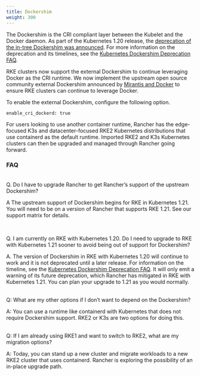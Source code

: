 ```yaml
---
title: Dockershim
weight: 300
---
```


The Dockershim is the CRI compliant layer between the Kubelet and the Docker daemon. As part of the Kubernetes 1.20 release, the [deprecation of the in-tree Dockershim was announced](https://kubernetes.io/blog/2020/12/02/dont-panic-kubernetes-and-docker/). For more information on the deprecation and its timelines, see the [Kubernetes Dockershim Deprecation FAQ](https://kubernetes.io/blog/2020/12/02/dockershim-faq/#when-will-dockershim-be-removed).

RKE clusters now support the external Dockershim to continue leveraging Docker as the CRI runtime. We now implement the upstream open source community external Dockershim announced by [Mirantis and Docker](https://www.mirantis.com/blog/mirantis-to-take-over-support-of-kubernetes-dockershim-2/) to ensure RKE clusters can continue to leverage Docker.

To enable the external Dockershim, configure the following option.

```
enable_cri_dockerd: true
```

For users looking to use another container runtime, Rancher has the edge-focused K3s and datacenter-focused RKE2 Kubernetes distributions that use containerd as the default runtime. Imported RKE2 and K3s Kubernetes clusters can then be upgraded and managed through Rancher going forward.

### FAQ

<br/>
Q. Do I have to upgrade Rancher to get Rancher’s support of the upstream Dockershim?

A The upstream support of Dockershim begins for RKE in Kubernetes 1.21. You will need to be on a version of Rancher that supports RKE 1.21. See our support matrix for details.

<br>

Q. I am currently on RKE with Kubernetes 1.20. Do I need to upgrade to RKE with Kubernetes 1.21 sooner to avoid being out of support for Dockershim?

A. The version of Dockershim in RKE with Kubernetes 1.20 will continue to work and it is not deprecated until a later release. For information on the timeline, see the [Kubernetes Dockershim Deprecation FAQ](https://kubernetes.io/blog/2020/12/02/dockershim-faq/#when-will-dockershim-be-removed). It will only emit a warning of its future deprecation, which Rancher has mitigated in RKE with Kubernetes 1.21. You can plan your upgrade to 1.21 as you would normally.

<br/>
Q: What are my other options if I don’t want to depend on the Dockershim?

A: You can use a runtime like containerd with Kubernetes that does not require Dockershim support. RKE2 or K3s are two options for doing this.

<br/>
Q: If I am already using RKE1 and want to switch to RKE2, what are my migration options?

A: Today, you can stand up a new cluster and migrate workloads to a new RKE2 cluster that uses containerd. Rancher is exploring the possibility of an in-place upgrade path.

<br/>